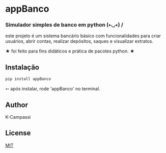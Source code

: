 # appBanco

### Simulador simples de banco em python  (•◡•) /

este projeto é um sistema bancário básico com funcionalidades para criar usuários, abrir contas, realizar depósitos, saques e visualizar extratos.

★ foi feito para fins didáticos e prática de pacotes python. ★

## Instalação

```bash
pip install appBanco
```
➳ após instalar, rode 'appBanco' no terminal. 

## Author
K-Campassi

## License
[MIT](https://choosealicense.com/licenses/mit/)
